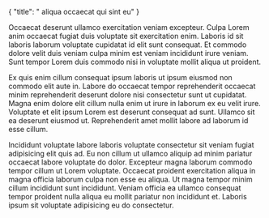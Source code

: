 {
  "title": " aliqua occaecat qui sint eu"
}

Occaecat deserunt ullamco exercitation veniam excepteur. Culpa Lorem anim occaecat fugiat duis voluptate sit exercitation enim. Laboris id sit laboris laborum voluptate cupidatat id elit sunt consequat. Et commodo dolore velit duis veniam culpa minim est veniam incididunt irure veniam. Sunt tempor Lorem duis commodo nisi in voluptate mollit aliqua ut proident.

Ex quis enim cillum consequat ipsum laboris ut ipsum eiusmod non commodo elit aute in. Labore do occaecat tempor reprehenderit occaecat minim reprehenderit deserunt dolore nisi consectetur sunt ut cupidatat. Magna enim dolore elit cillum nulla enim ut irure in laborum ex eu velit irure. Voluptate et elit ipsum Lorem est deserunt consequat ad sunt. Ullamco sit ea deserunt eiusmod ut. Reprehenderit amet mollit labore ad laborum id esse cillum.

Incididunt voluptate labore laboris voluptate consectetur sit veniam fugiat adipisicing elit quis ad. Eu non cillum ut ullamco aliquip ad minim pariatur occaecat labore voluptate do dolor. Excepteur magna laborum commodo tempor cillum ut Lorem voluptate. Occaecat proident exercitation aliqua in magna officia laborum culpa non esse eu aliqua. Ut magna tempor minim cillum incididunt sunt incididunt. Veniam officia ea ullamco consequat tempor proident nulla aliqua eu mollit pariatur non incididunt et. Laboris ipsum sit voluptate adipisicing eu do consectetur.